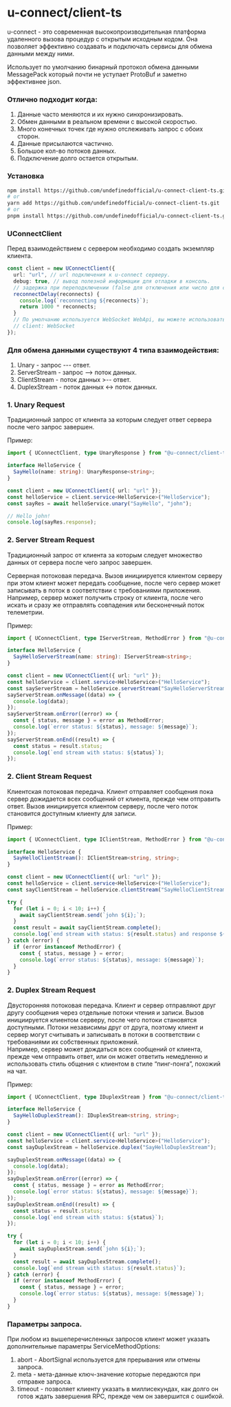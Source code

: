 # u-connect/client-ts

u-connect - это современная высокопроизводительная платформа удаленного вызова процедур с открытым исходным кодом.
Она позволяет эффективно создавать и подключать сервисы для обмена данными между ними.

Использует по умолчанию бинарный протокол обмена данными MessagePack который почти не уступает ProtoBuf и заметно эффективнее json.

### Отлично подходит когда:<br/>

1. Данные часто меняются и их нужно синхронизировать.
2. Обмен данными в реальном времени с высокой скоростью.
3. Много конечных точек где нужно отслеживать запрос с обоих сторон.
4. Данные присылаются частично.
5. Большое кол-во потоков данных.
6. Подключение долго остается открытым.

### Установка

```bash
npm install https://github.com/undefinedofficial/u-connect-client-ts.git
# or
yarn add https://github.com/undefinedofficial/u-connect-client-ts.git
# or
pnpm install https://github.com/undefinedofficial/u-connect-client-ts.git
```

### UConnectClient

Перед взаимодействием с сервером необходимо создать экземпляр клиента.

```ts
const client = new UConnectClient({
  url: "url", // url подключения к u-connect серверу.
  debug: true, // вывод полезной информации для отладки в консоль.
  // задержка при переподключении (false для отключения или число для статической задержки)
  reconnectDelay(reconnects) {
    console.log(`reconnecting ${reconnects}`);
    return 1000 * reconnects;
  }
  // По умолчанию используется WebSocket WebApi, вы можете использовать WebSocket из модуля "ws" для использования на Node.js
  // client: WebSocket
});
```

### Для обмена данными существуют 4 типа взаимодействия:

1. Unary - запрос --- ответ.
2. ServerStream - запрос --> поток данных.
3. ClientStream - поток данных >-- ответ.
4. DuplexStream - поток данных <-> поток данных.

### 1. Unary Request

Традиционный запрос от клиента за которым следует ответ сервера после чего запрос завершен.

Пример:

```ts
import { UConnectClient, type UnaryResponse } from "@u-connect/client-ts";

interface HelloService {
  SayHello(name: string): UnaryResponse<string>;
}

const client = new UConnectClient({ url: "url" });
const helloService = client.service<HelloService>("HelloService");
const sayRes = await helloService.unary("SayHello", "john");

// Hello john!
console.log(sayRes.response);
```

### 2. Server Stream Request

Традиционный запрос от клиента за которым следует множество данных от сервера после чего запрос завершен.

Серверная потоковая передача. Вызов инициируется клиентом серверу при этом клиент может передать сообщение, после чего сервер может записывать в поток в соответствии с требованиями приложения.
<br/>Например, сервер может получить строку от клиента, после чего искать и сразу же отправлять совпадения или бесконечный поток телеметрии.

Пример:

```ts
import { UConnectClient, type IServerStream, MethodError } from "@u-connect/client-ts";

interface HelloService {
  SayHelloServerStream(name: string): IServerStream<string>;
}

const client = new UConnectClient({ url: "url" });
const helloService = client.service<HelloService>("HelloService");
const sayServerStream = helloService.serverStream("SayHelloServerStream", "john");
sayServerStream.onMessage((data) => {
  console.log(data);
});
sayServerStream.onError((error) => {
  const { status, message } = error as MethodError;
  console.log(`error status: ${status}, message: ${message}`);
});
sayServerStream.onEnd((result) => {
  const status = result.status;
  console.log(`end stream with status: ${status}`);
});
```

### 2. Client Stream Request

Клиентская потоковая передача. Клиент отправляет сообщения пока сервер дожидается всех сообщений от клиента, прежде чем отправить ответ. Вызов инициируется клиентом серверу, после чего поток становится доступным клиенту для записи.

Пример:

```ts
import { UConnectClient, type IClientStream, MethodError } from "@u-connect/client-ts";

interface HelloService {
  SayHelloClientStream(): IClientStream<string, string>;
}

const client = new UConnectClient({ url: "url" });
const helloService = client.service<HelloService>("HelloService");
const sayClientStream = helloService.clientStream("SayHelloClientStream");

try {
  for (let i = 0; i < 10; i++) {
    await sayClientStream.send(`john ${i};`);
  }
  const result = await sayClientStream.complete();
  console.log(`end stream with status: ${result.status} and response ${result.response}`);
} catch (error) {
  if (error instanceof MethodError) {
    const { status, message } = error;
    console.log(`error status: ${status}, message: ${message}`);
  }
}
```

### 2. Duplex Stream Request

Двусторонняя потоковая передача. Клиент и сервер отправляют друг другу сообщения через отдельные потоки чтения и записи. Вызов инициируется клиентом серверу, после чего потоки становятся доступными. Потоки независимы друг от друга, поэтому клиент и сервер могут считывать и записывать в потоки в соответствии с требованиями их собственных приложений. <br/>Например, сервер может дождаться всех сообщений от клиента, прежде чем отправить ответ, или он может ответить немедленно и использовать стиль общения с клиентом в стиле “пинг-понга”, похожий на чат.

Пример:

```ts
import { UConnectClient, type IDuplexStream } from "@u-connect/client-ts";

interface HelloService {
  SayHelloDuplexStream(): IDuplexStream<string, string>;
}

const client = new UConnectClient({ url: "url" });
const helloService = client.service<HelloService>("HelloService");
const sayDuplexStream = helloService.duplex("SayHelloDuplexStream");

sayDuplexStream.onMessage((data) => {
  console.log(data);
});
sayDuplexStream.onError((error) => {
  const { status, message } = error as MethodError;
  console.log(`error status: ${status}, message: ${message}`);
});
sayDuplexStream.onEnd((result) => {
  const status = result.status;
  console.log(`end stream with status: ${status}`);
});

try {
  for (let i = 0; i < 10; i++) {
    await sayDuplexStream.send(`john ${i};`);
  }
  const result = await sayDuplexStream.complete();
  console.log(`end stream with status: ${result.status}`);
} catch (error) {
  if (error instanceof MethodError) {
    const { status, message } = error;
    console.log(`error status: ${status}, message: ${message}`);
  }
}
```

### Параметры запроса.

При любом из вышеперечисленных запросов клиент может указать дополнительные параметры ServiceMethodOptions:

1. abort - AbortSignal используется для прерывания или отмены запроса.
2. meta - мета-данные ключ-значение которые передаются при отправке запроса.
3. timeout - позволяет клиенту указать в миллисекундах, как долго он готов ждать завершения RPC, прежде чем он завершится с ошибкой.
